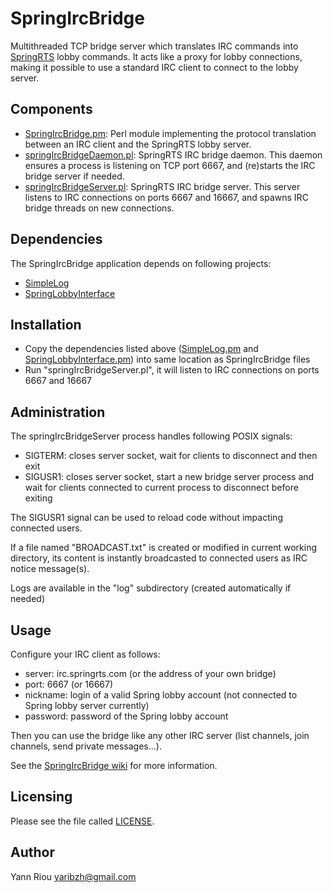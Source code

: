 SpringIrcBridge
===============
Multithreaded TCP bridge server which translates IRC commands into
[SpringRTS](http://springrts.com/) lobby commands. It acts like a proxy for
lobby connections, making it possible to use a standard IRC client to connect
to the lobby server.

Components
----------
* [SpringIrcBridge.pm](SpringIrcBridge.pm): Perl module implementing the
  protocol translation between an IRC client and the SpringRTS lobby server.
* [springIrcBridgeDaemon.pl](springIrcBridgeDaemon.pl): SpringRTS IRC bridge
  daemon. This daemon ensures a process is listening on TCP port 6667, and
  (re)starts the IRC bridge server if needed.
* [springIrcBridgeServer.pl](springIrcBridgeServer.pl): SpringRTS IRC bridge
  server. This server listens to IRC connections on ports 6667 and 16667, and
  spawns IRC bridge threads on new connections.

Dependencies
------------
The SpringIrcBridge application depends on following projects:
* [SimpleLog](https://github.com/Yaribz/SimpleLog)
* [SpringLobbyInterface](https://github.com/Yaribz/SpringLobbyInterface)

Installation
------------
* Copy the dependencies listed above ([SimpleLog.pm](https://raw.github.com/Yaribz/SimpleLog/master/SimpleLog.pm)
  and [SpringLobbyInterface.pm](https://raw.github.com/Yaribz/SpringLobbyInterface/master/SpringLobbyInterface.pm))
  into same location as SpringIrcBridge files
* Run "springIrcBridgeServer.pl", it will listen to IRC connections on ports
  6667 and 16667

Administration
--------------
The springIrcBridgeServer process handles following POSIX signals:
* SIGTERM: closes server socket, wait for clients to disconnect and then exit
* SIGUSR1: closes server socket, start a new bridge server process and wait
  for clients connected to current process to disconnect before exiting

The SIGUSR1 signal can be used to reload code without impacting connected
users.

If a file named "BROADCAST.txt" is created or modified in current working
directory, its content is instantly broadcasted to connected users as IRC
notice message(s).

Logs are available in the "log" subdirectory (created automatically if needed)

Usage
-----
Configure your IRC client as follows:
* server: irc.springrts.com (or the address of your own bridge)
* port: 6667 (or 16667)
* nickname: login of a valid Spring lobby account (not connected to Spring
  lobby server currently)
* password: password of the Spring lobby account 

Then you can use the bridge like any other IRC server (list channels, join
channels, send private messages...).

See the [SpringIrcBridge wiki](http://springrts.com/wiki/IrcBridge) for more
information.

Licensing
---------
Please see the file called [LICENSE](LICENSE).

Author
------
Yann Riou <yaribzh@gmail.com>
